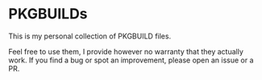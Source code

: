 # PKGBUILDs

This is my personal collection of PKGBUILD files.

Feel free to use them, I provide however no warranty that they actually work.
If you find a bug or spot an improvement, please open an issue or a PR.
